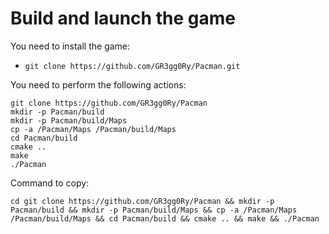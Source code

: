 # Build and launch the game

You need to install the game:
+ ```` git clone https://github.com/GR3gg0Ry/Pacman.git ````

You need to perform the following actions:
````
git clone https://github.com/GR3gg0Ry/Pacman
mkdir -p Pacman/build
mkdir -p Pacman/build/Maps
cp -a /Pacman/Maps /Pacman/build/Maps
cd Pacman/build
cmake ..
make
./Pacman
````
Сommand to copy:
```` 
cd git clone https://github.com/GR3gg0Ry/Pacman && mkdir -p Pacman/build && mkdir -p Pacman/build/Maps && cp -a /Pacman/Maps /Pacman/build/Maps && cd Pacman/build && cmake .. && make && ./Pacman
````
